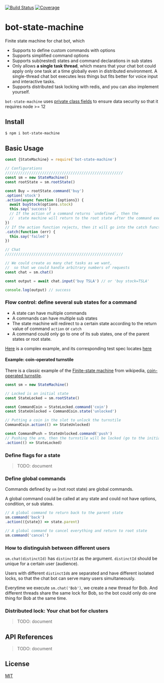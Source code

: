 [![Build Status](https://travis-ci.org/kaelzhang/bot-state-machine.svg?branch=master)](https://travis-ci.org/kaelzhang/bot-state-machine)
[![Coverage](https://codecov.io/gh/kaelzhang/bot-state-machine/branch/master/graph/badge.svg)](https://codecov.io/gh/kaelzhang/bot-state-machine)
<!-- optional appveyor tst
[![Windows Build Status](https://ci.appveyor.com/api/projects/status/github/kaelzhang/bot-state-machine?branch=master&svg=true)](https://ci.appveyor.com/project/kaelzhang/bot-state-machine)
-->
<!-- optional npm version
[![NPM version](https://badge.fury.io/js/bot-state-machine.svg)](http://badge.fury.io/js/bot-state-machine)
-->
<!-- optional npm downloads
[![npm module downloads per month](http://img.shields.io/npm/dm/bot-state-machine.svg)](https://www.npmjs.org/package/bot-state-machine)
-->
<!-- optional dependency status
[![Dependency Status](https://david-dm.org/kaelzhang/bot-state-machine.svg)](https://david-dm.org/kaelzhang/bot-state-machine)
-->

# bot-state-machine

Finite state machine for chat bot, which

- Supports to define custom commands with options
- Supports simplified command options
- Supports sub(nested) states and command declarations in sub states
- Only allows **a single task thread**, which means that your chat bot could apply only one task at a time globally even in distributed environment. A single-thread chat bot executes less things but fits better for voice input and interactive tasks.
- Supports distributed task locking with redis, and you can also implement yourself.

`bot-state-machine` uses [private class fields](https://developer.mozilla.org/en-US/docs/Web/JavaScript/Reference/Classes/Class_fields#Private_instance_fields) to ensure data security so that it requires node >= 12

## Install

```sh
$ npm i bot-state-machine
```

## Basic Usage

```js
const {StateMachine} = require('bot-state-machine')

// Configurations
//////////////////////////////////////////////////////
const sm = new StateMachine()
const rootState = sm.rootState()

const Buy = rootState.command('buy')
.option('stock')
.action(async function ({options}) {
  await buyStock(options.stock)
  this.say('success')
  // If the action of a command returns `undefined`, then the
  //  state machine will return to the root state after the command executed
})
// If the action function rejects, then it will go into the catch function if exists.
.catch(function (err) {
  this.say('failed')
})

// Chat
//////////////////////////////////////////////////////

// We could create as many chat tasks as we want,
//  so that we could handle arbitrary numbers of requests
const chat = sm.chat()

const output = await chat.input('buy TSLA') // or 'buy stock=TSLA'

console.log(output) // success
```

### Flow control: define several sub states for a command

- A state can have multiple commands
- A commands can have multiple sub states
- The state machine will redirect to a certain state according to the return value of command `action` or `catch`
- A command could only go to one of its sub states, one of the parent states or root state.

[Here](example/nested-states.js) is a complex example, and its corresponding test spec locates [here](test/integrated.test.js)

#### Example: coin-operated turnstile

There is a classic example of the [Finite-state machine](https://en.wikipedia.org/wiki/Finite-state_machine) from wikipedia, [coin-operated turnstile](https://en.wikipedia.org/wiki/Finite-state_machine#Example:_coin-operated_turnstile).

```js
const sm = new StateMachine()

// Locked is an initial state
const StateLocked = sm.rootState()

const CommandCoin = StateLocked.command('coin')
const StateUnlocked = CommandCoin.state('unlocked')

// Putting a coin in the slot to unlock the turnstile
CommandCoin.action(() => StateUnlocked)

const CommandPush = StateUnlocked.command('push')
// Pushing the arm, then the turnstile will be locked (go to the initial state)
.action(() => StateLocked)
```

### Define flags for a state

> TODO: document

### Define global commands

Commands defined by `sm` (not root state) are global commands.

A global command could be called at any state and could not have options, condition, or sub states.

```js
// A global command to return back to the parent state
sm.command('back')
.action(({state}) => state.parent)
```

```js
// A global command to cancel everything and return to root state
sm.command('cancel')
```

### How to distinguish between different users

`sm.chat(distinctId)` has `distinctId` as the argument. `distinctId` should be unique for a certain user (audience).

Users with different `distinctId`s are separated and have different isolated locks, so that the chat bot can serve many users simultaneously.

Everytime we execute `sm.chat('Bob')`, we create a new thread for Bob. And different threads share the same lock for Bob, so the bot could only do one thing for Bob at the same time.

### Distributed lock: Your chat bot for clusters

> TODO: document

## API References

> TODO: document

## License

[MIT](LICENSE)
